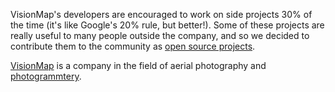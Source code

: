 VisionMap's developers are encouraged to work on side projects 30% of the time (it's like Google's 20% rule, but better!). Some of these projects are really useful to many people outside the company, and so we decided to contribute them to the community as [open source projects](http://code.google.com/p/visionmap/).

[VisionMap](http://www.visionmap.com/) is a company in the field of aerial photography and [photogrammtery](http://en.wikipedia.org/wiki/Photogrammetry).